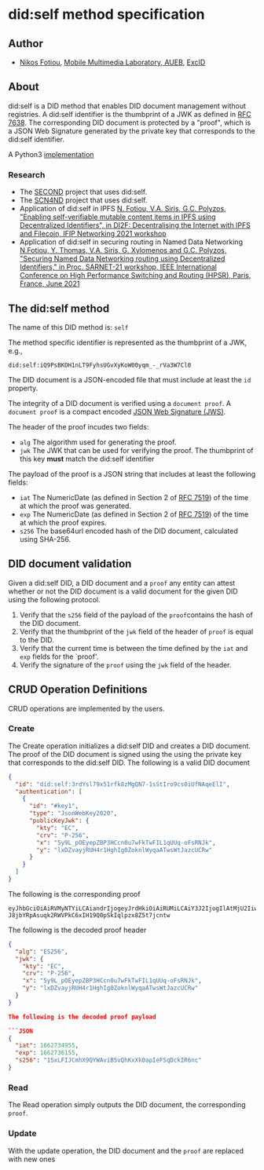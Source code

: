# did:self method specification
## Author
* [Nikos Fotiou](https://www.fotiou.gr), [Mobile Multimedia Laboratory, AUEB](https://mm.aueb.gr), [ExcID](https://www.excid.io)

## About
did:self is a DID method that enables DID document management without registries. 
A did:self identifier is the thumbprint of a JWK as defined in [RFC 7638](https://www.rfc-editor.org/rfc/rfc7638).
The corresponding  DID document is protected by a "proof", which is a JSON Web Signature generated
by the private key that corresponds to the did:self identifier.

A Python3 [implementation](https://github.com/mmlab-aueb/did-self-py)

### Research
* The [SECOND](https://mm.aueb.gr/projects/second) project that uses did:self.
* The [SCN4ND](https://mm.aueb.gr/scn4ndn/) project that uses did:self.
* Application of did:self in IPFS [N. Fotiou, V.A. Siris, G.C. Polyzos,
"Enabling self-verifiable mutable content items in IPFS using Decentralized 
Identifiers", in DI2F: Decentralising the Internet with IPFS and Filecoin, IFIP Networking 2021 workshop](https://arxiv.org/abs/2105.08395)
* Application of did:self in securing routing in Named Data Networking
[N.Fotiou, Y. Thomas, V.A. Siris, G. Xylomenos and G.C. Polyzos, "Securing Named Data Networking routing using Decentralized Identifiers," in Proc. SARNET-21 workshop, IEEE International Conference on High Performance Switching and Routing (HPSR), Paris, France, June 2021](https://mm.aueb.gr/publications/12279f1a-8166-4560-aead-56dfe90df93f.pdf)

## The did:self method 
The name of this DID method is: `self`

The method specific identifier is represented as the thumbprint of a JWK, e.g.,

```
did:self:iQ9PsBKOH1nLT9FyhsUGvXyKoW00yqm_-_rVa3W7Cl0
```

The DID document is a JSON-encoded file that must include at least
the `id` property.  

The integrity of a DID document is verified using a 
`document proof`. A `document proof` is a compact encoded 
[JSON Web Signature (JWS)](https://tools.ietf.org/html/rfc7515).

The header of the proof incudes two fields:

* `alg` The algorithm used for generating the proof.
* `jwk` The JWK that can be used for verifying the proof. The thumbprint of this key **must** match the did:self identifier 

The payload of the proof is a JSON string that includes at least the following 
fields: 

* `iat` The NumericDate (as defined in Section 2 of [RFC 7519](https://www.rfc-editor.org/rfc/rfc7519#section-2)) of 
the time at which the proof was generated.
* `exp` The NumericDate (as defined in Section 2 of [RFC 7519](https://www.rfc-editor.org/rfc/rfc7519#section-2)) of 
the time at which the proof expires.
* `s256` The base64url encoded hash of the DID document, calculated using SHA-256.

## DID document validation
Given a did:self DID, a DID document and a `proof` any entity can attest whether
 or not the DID document is a 
valid document for the given DID using the following protocol.

1. Verify that the `s256` field of the payload of the `proof`contains 
the hash of the DID document.
1. Verify that the thumbprint of the `jwk` field of the header of `proof` is equal to the DID.
1. Verify that the current time is between the time defined by the `iat` and `exp` fields for the `proof'.
1. Verify the signature of the `proof` using the `jwk` field of the header.


## CRUD Operation Definitions
CRUD operations are implemented by the users. 

### Create
The Create operation initializes a did:self DID and creates a DID document. 
The proof of the DID document is signed using the using the 
private key that corresponds to the did:self DID.
The following is a valid DID document

```JSON
{
  "id": "did:self:3rdYsl79x51rfk8zMgQN7-1sStIro9cs0iUfNAqeElI",
  "authentication": [
    {
      "id": "#key1",
      "type": "JsonWebKey2020",
      "publicKeyJwk": {
        "kty": "EC",
        "crv": "P-256",
        "x": "5y9L_pOEyepZBP3HCcn0u7wFkTwFIL1qUUq-oFsRNJk",
        "y": "lxDZvayjRUH4r1HghIg0ZoknlWyqaATwsWtJazcUCRw"
      }
    }
  ]
}
```

The following is the corresponding proof

```
eyJhbGciOiAiRVMyNTYiLCAiandrIjogeyJrdHkiOiAiRUMiLCAiY3J2IjogIlAtMjU2IiwgIngiOiAiNXk5TF9wT0V5ZXBaQlAzSENjbjB1N3dGa1R3RklMMXFVVXEtb0ZzUk5KayIsICJ5IjogImx4RFp2YXlqUlVINHIxSGdoSWcwWm9rbmxXeXFhQVR3c1d0SmF6Y1VDUncifX0.eyJpYXQiOiAxNjYyNzM0OTU1LCAiZXhwIjogMTY2MjczNjE1NSwgInMyNTYiOiAiMVN4TEZJSkNtaFg5UVlXQXZpQjV2UWhLeFhrMGFwSWVGU3FEY2tJUjZuYyJ9.C1NUMIRFJskWoHs1v1i99Ni1YLKQ26NK2EKaRCX-J8jbYRpAsuqk2RWVPkC6xIH19Q0pSkIqlpzx8Z5t7jcntw
```

The following is the decoded proof header

```JSON
{
  "alg": "ES256",
  "jwk": {
    "kty": "EC",
    "crv": "P-256",
    "x": "5y9L_pOEyepZBP3HCcn0u7wFkTwFIL1qUUq-oFsRNJk",
    "y": "lxDZvayjRUH4r1HghIg0ZoknlWyqaATwsWtJazcUCRw"
  }
}

The following is the decoded proof payload

```JSON
{
  "iat": 1662734955,
  "exp": 1662736155,
  "s256": "1SxLFIJCmhX9QYWAviB5vQhKxXk0apIeFSqDckIR6nc"
}
```


### Read
The Read operation simply outputs the DID document, 
the corresponding `proof`.

### Update
With the update operation, the DID document and the `proof` are replaced
with new ones








